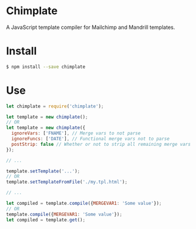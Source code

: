 # Chimplate

A JavaScript template compiler for Mailchimp and Mandrill templates.

# Install

```BASH
$ npm install --save chimplate
```

# Use

```javascript
let chimplate = require('chimplate');

let template = new chimplate();
// OR
let template = new chimplate({
  ignoreVars: ['FNAME'], // Merge vars to not parse
  ignoreFuncs: ['DATE'], // Functional merge vars not to parse
  postStrip: false // Whether or not to strip all remaining merge vars after compiling
});

// ...

template.setTemplate('...');
// OR
template.setTemplateFromFile('./my.tpl.html');

// ...

let compiled = template.compile({MERGEVAR1: 'Some value'});
// OR
template.compile({MERGEVAR1: 'Some value'});
let compiled = template.get();
```

